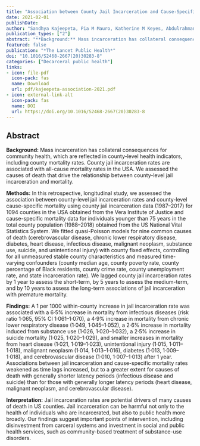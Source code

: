 ```yaml
---
title: "Association between County Jail Incarceration and Cause-Specific County Mortality in the USA, 1987– 2017: A Retrospective, Longitudinal Study"
date: 2021-02-01
publishDate: 
author: "Sandhya Kajeepeta, Pia M Mauro, Katherine M Keyes, Abdulrahman M El-Sayed, Caroline G Rutherford, Seth J Prins"
publication_types: ["2"]
abstract: "**Background:** Mass incarceration has collateral consequences for community health, which are reflected in county-level health indicators, including county mortality rates. County jail incarceration rates are associated with all-cause mortality rates in the USA. We assessed the causes of death that drive the relationship between county-level jail incarceration and mortality. **Methods:** In this retrospective, longitudinal study, we assessed the association between county-level jail incarceration rates and county-level cause-specific mortality using county jail incarceration data (1987–2017) for 1094 counties in the USA obtained from the Vera Institute of Justice and cause-specific mortality data for individuals younger than 75 years in the total county population (1988–2018) obtained from the US National Vital Statistics System. We fitted quasi-Poisson models for nine common causes of death (cerebrovascular disease, chronic lower respiratory disease, diabetes, heart disease, infectious disease, malignant neoplasm, substance use, suicide, and unintentional injury) with county fixed effects, controlling for all unmeasured stable county characteristics and measured time-varying confounders (county median age, county poverty rate, county percentage of Black residents, county crime rate, county unemployment rate, and state incarceration rate). We lagged county jail incarceration rates by 1 year to assess the short-term, by 5 years to assess the medium-term, and by 10 years to assess the long-term associations of jail incarceration with premature mortality. **Findings:** A 1 per 1000 within-county increase in jail incarceration rate was associated with a 6·5% increase in mortality from infectious diseases (risk ratio 1·065, 95% CI 1·061–1·070), a 4·9% increase in mortality from chronic lower respiratory disease (1·049, 1·045–1·052), a 2·6% increase in mortality induced from substance use (1·026, 1·020–1·032), a 2·5% increase in suicide mortality (1·025, 1·020–1·029), and smaller increases in mortality from heart disease (1·021, 1·019–1·023), unintentional injury (1·015, 1·011–1·018), malignant neoplasm (1·014, 1·013–1·016), diabetes (1·013, 1·009–1·018), and cerebrovascular disease (1·010, 1·007–1·013) after 1 year. Associations between jail incarceration and cause-specific mortality rates weakened as time lags increased, but to a greater extent for causes of death with generally shorter latency periods (infectious disease and suicide) than for those with generally longer latency periods (heart disease, malignant neoplasm, and cerebrovascular disease). **Interpretation:** Jail incarceration rates are potential drivers of many causes of death in US counties. Jail incarceration can be harmful not only to the health of individuals who are incarcerated, but also to public health more broadly. Our findings suggest important points of intervention, including disinvestment from carceral systems and investment in social and public health services, such as community-based treatment of substance-use disorders."
featured: false
publication: "*The Lancet Public Health*"
doi: "10.1016/S2468-2667(20)30283-8"
categories: ["Decarceral public health"]
links:
- icon: file-pdf
  icon-pack: fas
  name: Download
  url: pdf/kajeepeta-association-2021.pdf
- icon: external-link-alt
  icon-pack: fas
  name: DOI
  url: https://doi.org/10.1016/S2468-2667(20)30283-8
---
```


## Abstract

**Background:** Mass incarceration has collateral consequences for community health, which are reflected in county-level health indicators, including county mortality rates. County jail incarceration rates are associated with all-cause mortality rates in the USA. We assessed the causes of death that drive the relationship between county-level jail incarceration and mortality. 

**Methods:** In this retrospective, longitudinal study, we assessed the association between county-level jail incarceration rates and county-level cause-specific mortality using county jail incarceration data (1987–2017) for 1094 counties in the USA obtained from the Vera Institute of Justice and cause-specific mortality data for individuals younger than 75 years in the total county population (1988–2018) obtained from the US National Vital Statistics System. We fitted quasi-Poisson models for nine common causes of death (cerebrovascular disease, chronic lower respiratory disease, diabetes, heart disease, infectious disease, malignant neoplasm, substance use, suicide, and unintentional injury) with county fixed effects, controlling for all unmeasured stable county characteristics and measured time-varying confounders (county median age, county poverty rate, county percentage of Black residents, county crime rate, county unemployment rate, and state incarceration rate). We lagged county jail incarceration rates by 1 year to assess the short-term, by 5 years to assess the medium-term, and by 10 years to assess the long-term associations of jail incarceration with premature mortality. 

**Findings:** A 1 per 1000 within-county increase in jail incarceration rate was associated with a 6·5% increase in mortality from infectious diseases (risk ratio 1·065, 95% CI 1·061–1·070), a 4·9% increase in mortality from chronic lower respiratory disease (1·049, 1·045–1·052), a 2·6% increase in mortality induced from substance use (1·026, 1·020–1·032), a 2·5% increase in suicide mortality (1·025, 1·020–1·029), and smaller increases in mortality from heart disease (1·021, 1·019–1·023), unintentional injury (1·015, 1·011–1·018), malignant neoplasm (1·014, 1·013–1·016), diabetes (1·013, 1·009–1·018), and cerebrovascular disease (1·010, 1·007–1·013) after 1 year. Associations between jail incarceration and cause-specific mortality rates weakened as time lags increased, but to a greater extent for causes of death with generally shorter latency periods (infectious disease and suicide) than for those with generally longer latency periods (heart disease, malignant neoplasm, and cerebrovascular disease). 

**Interpretation:** Jail incarceration rates are potential drivers of many causes of death in US counties. Jail incarceration can be harmful not only to the health of individuals who are incarcerated, but also to public health more broadly. Our findings suggest important points of intervention, including disinvestment from carceral systems and investment in social and public health services, such as community-based treatment of substance-use disorders.